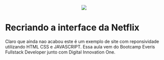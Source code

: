 <p align="center">
  <img src="https://github.com/luizmeloDev/clone_netflix/blob/main/netflixClone.gif.gif" >
</p>

# Recriando a interface da Netflix
Claro que ainda nao acabou este é um exemplo de site com reponsividade  utilizando HTML CSS 
e JAVASCRIPT. Essa aula vem do Bootcamp Everis Fullstack Developer junto com Digital Innovation One.
